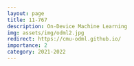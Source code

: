 ```yaml
---
layout: page
title: 11-767
description: On-Device Machine Learning
img: assets/img/odml2.jpg
redirect: https://cmu-odml.github.io/
importance: 2
category: 2021-2022
---
```

